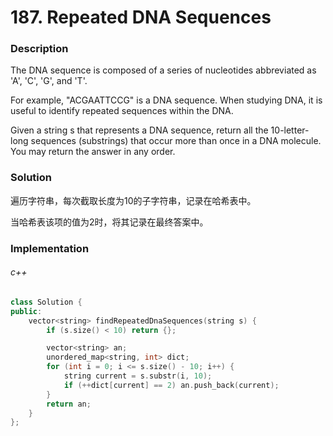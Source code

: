 # 187. Repeated DNA Sequences

### Description

The DNA sequence is composed of a series of nucleotides abbreviated as 'A', 'C', 'G', and 'T'.

For example, "ACGAATTCCG" is a DNA sequence.
When studying DNA, it is useful to identify repeated sequences within the DNA.

Given a string s that represents a DNA sequence, return all the 10-letter-long sequences (substrings) that occur more than once in a DNA molecule. You may return the answer in any order.

### Solution

遍历字符串，每次截取长度为10的子字符串，记录在哈希表中。

当哈希表该项的值为2时，将其记录在最终答案中。

### Implementation

###### c++

```c++
class Solution {
public:
    vector<string> findRepeatedDnaSequences(string s) {
        if (s.size() < 10) return {};

        vector<string> an;
        unordered_map<string, int> dict;
        for (int i = 0; i <= s.size() - 10; i++) {
            string current = s.substr(i, 10);
            if (++dict[current] == 2) an.push_back(current);
        }
        return an;
    }
};
```

